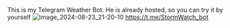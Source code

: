   This is my Telegram Weather Bot. He is already hosted, so you can try it by yourself
![image_2024-08-23_21-20-10](https://github.com/user-attachments/assets/f10ab03c-3704-43fa-aefd-aecca9e47982)
           https://t.me/StormWatch_bot
